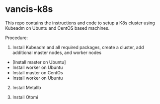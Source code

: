 # vancis-k8s
This repo contains the instructions and code to setup a K8s cluster using Kubeadm on Ubuntu and CentOS based machines.

Procedure:

1. Install Kubeadm and all required packages, create a cluster, add additional master nodes, and worker nodes

- [Install master on Ubuntu]
- Install worker on Ubuntu
- Install master on CentOs
- Install worker on Ubuntu

2. Install Metallb
   
3.  Install Otomi
